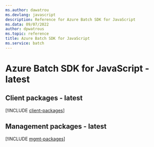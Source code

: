 ```yaml
---
ms.author: dawatrou
ms.devlang: javascript
description: Reference for Azure Batch SDK for JavaScript
ms.data: 09/07/2022
author: dpwatrous
ms.topic: reference
title: Azure Batch SDK for JavaScript
ms.service: batch
---
```

# Azure Batch SDK for JavaScript - latest

## Client packages - latest
[!INCLUDE [client-packages](batch-client-index.md)]
## Management packages - latest
[!INCLUDE [mgmt-packages](batch-mgmt-index.md)]